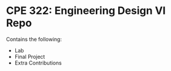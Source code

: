 # CPE 322: Engineering Design VI Repo
Contains the following:
* Lab 
* Final Project
* Extra Contributions

